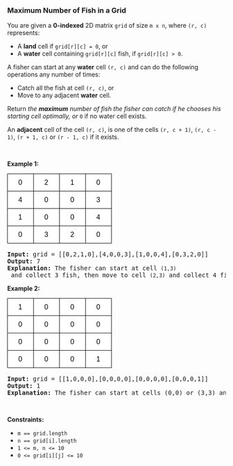
<h3>Maximum Number of Fish in a Grid</h3>
<div><p>You are given a <strong>0-indexed</strong> 2D matrix <code>grid</code> of size <code>m x n</code>, where <code>(r, c)</code> represents:</p>
<ul>
<li>A <strong>land</strong> cell if <code>grid[r][c] = 0</code>, or</li>
<li>A <strong>water</strong> cell containing <code>grid[r][c]</code> fish, if <code>grid[r][c] &gt; 0</code>.</li>
</ul>
<p>A fisher can start at any <strong>water</strong> cell <code>(r, c)</code> and can do the following operations any number of times:</p>
<ul>
<li>Catch all the fish at cell <code>(r, c)</code>, or</li>
<li>Move to any adjacent <strong>water</strong> cell.</li>
</ul>
<p>Return <em>the <strong>maximum</strong> number of fish the fisher can catch if he chooses his starting cell optimally, or </em><code>0</code> if no water cell exists.</p>
<p>An <strong>adjacent</strong> cell of the cell <code>(r, c)</code>, is one of the cells <code>(r, c + 1)</code>, <code>(r, c - 1)</code>, <code>(r + 1, c)</code> or <code>(r - 1, c)</code> if it exists.</p>
<p> </p>
<p><strong>Example 1:</strong></p>
<img alt="" src="assets/077f1211dded4cb68d6c55c683873169.png" style="width: 241px; height: 161px;"/>
<pre><strong>Input:</strong> grid = [[0,2,1,0],[4,0,0,3],[1,0,0,4],[0,3,2,0]]
<strong>Output:</strong> 7
<strong>Explanation:</strong> The fisher can start at cell <code>(1,3)</code> and collect 3 fish, then move to cell <code>(2,3)</code> and collect 4 fish.
</pre>
<p><strong>Example 2:</strong></p>
<img alt="" src="assets/9e92477c8ae6410bad292956b22d1469.png"/>
<pre><strong>Input:</strong> grid = [[1,0,0,0],[0,0,0,0],[0,0,0,0],[0,0,0,1]]
<strong>Output:</strong> 1
<strong>Explanation:</strong> The fisher can start at cells (0,0) or (3,3) and collect a single fish. 
</pre>
<p> </p>
<p><strong>Constraints:</strong></p>
<ul>
<li><code>m == grid.length</code></li>
<li><code>n == grid[i].length</code></li>
<li><code>1 &lt;= m, n &lt;= 10</code></li>
<li><code>0 &lt;= grid[i][j] &lt;= 10</code></li>
</ul>
</div>
